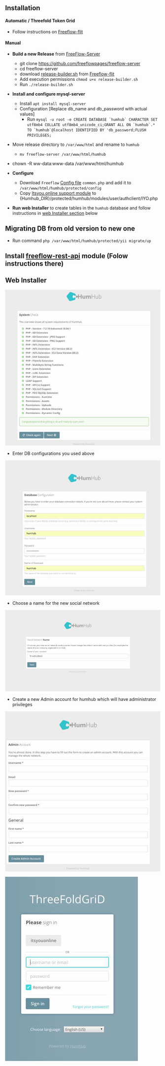 ## Installation

#### Automatic / Threefold Token Grid

- Follow instructions on [Freeflow-flit](https://github.com/freeflowpages/freeflow-flist)

#### Manual

- **Build a new Release** from [FreeFlow-Server](https://github.com/freeflowpages/freeflow-server)
    - git clone https://github.com/freeflowpages/freeflow-server
    - cd freeflow-server
    - download [release-builder.sh](https://github.com/freeflowpages/freeflow-flist/blob/master/release-builder.sh) from [Freeflow-flit](https://github.com/freeflowpages/freeflow-flist)
    - Add execution permissions `chmod u+x release-builder.sh`
    - Run `./release-builder.sh`
    
- **Install and configure mysql-server**
    - Install `apt install mysql-server`
    - Configuration [Replace db_name and db_password with actual values] 
        - Run ```mysql -u root -e CREATE DATABASE `humhub` CHARACTER SET utf8mb4 COLLATE utf8mb4_unicode_ci;GRANT ALL ON `humhub`.* TO `humhub`@localhost IDENTIFIED BY 'db_password;FLUSH PRIVILEGES;```

- Move release directory to `/var/www/html` and rename to `humhub`
    - `mv freeflow-server /var/www/html/humhub`

- chown -R ww-data:www-data /var/www/html/humhub

- **Configure**
    - Download `Freeflow` [Config file](https://github.com/freeflowpages/freeflow-flist/blob/master/common.php) `common.php` and add it to `/var/www/html/humhub/protected/config`
    - Copy [Itsyou.online support module](https://github.com/freeflowpages/freeflow-iyo-module/blob/master/IYO.php) to {Humhub_DIR}/protected/humhub/modules/user/authclient/IYO.php

- **Run web Installer** to create tables in the `humhub` database and follow instructions in [web Installer section](https://github.com/freeflowpages/home/blob/master/Install.md#migrating-db-only-if-youre-installing-new-version-of-humhub-against-a-database-of-older-version) below

## Migrating DB from old version to new one
   - Run command `php /var/www/html/humhub/protected/yii migrate/up`

## Install [freeflow-rest-api](https://github.com/freeflowpages/freeflow-rest-api-module) module (Folow instructions there)

## Web Installer
 
![](./assets/humhub-02.jpg)
    
- Enter DB configurations you used above

![](./assets/humhub-03.jpg)
    
- Choose a name for the new social network
  
![](./assets/humhub-04.jpg)
    
- Create a new Admin account for humhub which will have administrator privileges

![](./assets/humhub-05.jpg) 

![](./assets/humhub-06.jpg)


